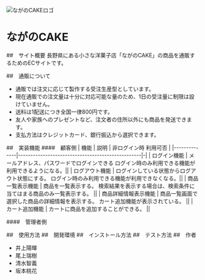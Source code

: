 ![ながのCAKEロゴ](nagano-cake/app/assets/images/logo_nagano-cake.png)

# ながのCAKE

##　サイト概要
長野県にある小さな洋菓子店「ながのCAKE」の商品を通販するためのECサイトです。

##　通販について
* 通販では注文に応じて製作する受注生産型としています。
* 現在通販での注文量は十分に対応可能な量のため、1日の受注量に制限は設けていません。
* 送料は1配送につき全国一律800円です。
* 友人や家族へのプレゼントなど、注文者の住所以外にも商品を発送できます。
* 支払方法はクレジットカード、銀行振込から選択できます。

##　実装機能
####　顧客側
| 機能          | 説明                                             | 非ログイン時  利用可否 |
|--------------|--------------------------------------------------|-|
| ログイン機能  | メールアドレス、パスワードでログインできる  ログイン時のみ利用できる機能が利用できるようになる。||
| ログアウト機能  | ログインしている状態からログアウト状態にする。  ログイン時のみ利用できる機能が利用できなくなる。||
| 商品一覧表示機能  | 商品を一覧表示する。  検索結果を表示する場合は、検索条件に当てはまる商品のみ一覧表示する。 ||
| 商品詳細情報表示機能 | 商品一覧画面で選択した商品の詳細情報を表示する。  カート追加機能が表示されている。 ||
| カート追加機能 | カートに商品を追加することができる。 ||

####　管理者側


##　使用方法
##　開発環境
##　インストール方法
##　テスト方法
##　作者
* 井上陽暉
* 尾上瑞樹
* 清水智義
* 坂本桃花
